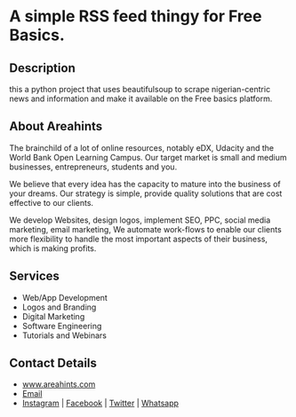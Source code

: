 # A simple RSS feed thingy for Free Basics.

Description
--
this a python project that uses beautifulsoup to scrape nigerian-centric news and information and make it available on the Free basics platform.

About Areahints
--

The brainchild of a lot of online resources, notably eDX, Udacity and the World Bank Open Learning Campus. Our target market is small and medium businesses, entrepreneurs, students and you.
 
We believe that every idea has the capacity to mature into the business of your dreams. Our strategy is simple, provide quality solutions that are cost effective to our clients.

We develop Websites, design logos, implement SEO, PPC, social media marketing, email marketing, We automate work-flows to enable our clients more flexibility to handle the most important aspects of their business, which is making profits.

Services
--

+ Web/App Development
+ Logos and Branding
+ Digital Marketing
+ Software Engineering
+ Tutorials and Webinars


Contact Details
--

+ www.areahints.com
+ [Email](areahints@gmail.com)
+ [Instagram](instagram.com/areahintsng) | [Facebook](facebook.com/areahintsng) | [Twitter](twitter.com/areahintsng) | [Whatsapp ](tel:+2349096484348)
